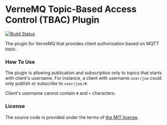 # VerneMQ Topic-Based Access Control (TBAC) Plugin

[![Build Status][travis-img]][travis]

The plugin for VerneMQ that provides client authorization based on MQTT topic.



### How To Use

The plugin is allowing publication and subscription only to topics that
starts with client's username. For instance, a client with username `user/joe`
could only publish or subscribe to `user/joe/#`.

Client's username cannot contain `#` and `+` characters.



### License

The source code is provided under the terms of [the MIT license][license].

[license]:http://www.opensource.org/licenses/MIT
[travis]:https://travis-ci.org/manifest/vmq_tbac?branch=master
[travis-img]:https://secure.travis-ci.org/manifest/vmq_tbac.png
